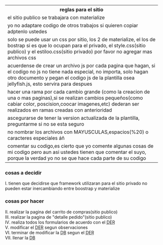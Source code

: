 
<!DOCTYPE html>
<html>

<body>
<table borde="1px">
  <tr>
    <th>
      reglas para el sitio
    </th>
  </tr>
  <tr>
    <td>
      el sitio publico se trabajara con materialize
    </td>
  </tr>
  <tr>
    <td>
      yo no adaptare codigo de otros trabajos si quieren copiar adptenlo ustedes
    </td>
  </tr>
  <tr>
    <td>
      solo se puede usar un css por sitio, los 2 de materialize, el los de bostrap si es que lo ocupan para el privado, el style.css(sitio publico) y el estiloo.css(sitio privado) por favor no agregar mas archivos css
    </td>
  </tr>
  <tr>
    <td>
      acuerdense de crear un archivo js por cada pagina que hagan, si el codigo no js no tiene nada especial, no importa, solo hagan otro documento y pegan el codigo js de la plantilla osea jellyfish.js, esto servira para despues
    </td>
  </tr>
  <tr>
    <td>
      hacer una rama por cada cambio grande (como la creacion de una o mas paginas),si se realizan cambios pequeños(como cabiar color, poscision,coocar imagenes,etc) dederan ser realizados en ramas creadas con anterioridad
    </td>
  </tr>
  <tr>
    <td>
      ascegurarse de tener la version actualizada de la plantilla, preguntarme si no se esta seguro
    </td>
  </tr>
  <tr>
    <td>
      no nombrar los archivos con MAYUSCULAS,espacios(%20) o caracteres especiales áñ
    </td>
  </tr>
  <tr>
    <td>
      comentar su codigo,es cierto que yo comente algunas cosas de mi codigo pero aun asi ustedes tienen que comentar el suyo, porque la verdad yo no se que hace cada parte de su codigo
    </td>
  </tr>
  </table>
  <h3>cosas a decidir</h3>
   <li type=I>tienen que decidirse que framework utilizaran para el sitio privado no pueden estar inercambiando entre boostrap y materialize</li>
     <h3>cosas por hacer</h3>
   <li type=I>realizar la pagina del carrito de compras(sitio publico)</li>
   <li type=I>realizar la pagina de "detalle pedido"(sitio publico)</li>
     <li type=I>realiza todos los formularios de acuerdo con el <abbr title="diagrama enitidad relacion">DER</abbr></li>
       <li type=I>modificar el <abbr title="diagrama enitidad relacion">DER</abbr> segun observaciones</li>
         <li type=I>terminar de modificar la <abbr title="base de datos">DB</abbr> segun el <abbr title="diagrama enitidad relacion">DER</abbr></li>
           <li type=I>llenar la <abbr title="base de datos">DB</abbr></li>
</body>

</html>

